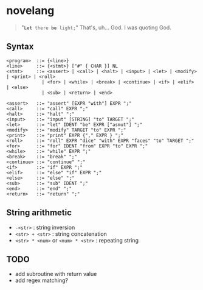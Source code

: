 # novelang

> "<code><b>Let</b> there <b>be</b> light;</code>" That's, uh... God. I was quoting God.

## Syntax

```
<program>  ::= {<line>}
<line>     ::= {<stmt>} ["#" { CHAR }] NL
<stmt>     ::= <assert> | <call> | <halt> | <input> | <let> | <modify> | <print> | <roll>
             | <for> | <while> | <break> | <continue> | <if> | <elif> | <else>
             | <sub> | <return> | <end>

<assert>   ::= "assert" [EXPR "with"] EXPR ";"
<call>     ::= "call" EXPR ";"
<halt>     ::= "halt" ";"
<input>    ::= "input" [STRING] "to" TARGET ";"
<let>      ::= "let" IDENT "be" EXPR ["asmut"] ";"
<modify>   ::= "modify" TARGET "to" EXPR ";"
<print>    ::= "print" EXPR {"," EXPR } ";"
<roll>     ::= "roll" EXPR "dice" "with" EXPR "faces" "to" TARGET ";"
<for>      ::= "for" IDENT "from" EXPR "to" EXPR ";"
<while>    ::= "while" EXPR ";"
<break>    ::= "break" ";"
<continue> ::= "continue" ";"
<if>       ::= "if" EXPR ";"
<elif>     ::= "else" "if" EXPR ";"
<else>     ::= "else" ";"
<sub>      ::= "sub" IDENT ";"
<end>      ::= "end" ";"
<return>   ::= "return" ";"
```

## String arithmetic
- `-<str>` : string inversion
- `<str> + <str>` : string concatenation
- `<str> * <num>` or `<num> * <str>` : repeating string

## TODO
- add subroutine with return value
- add regex matching?
